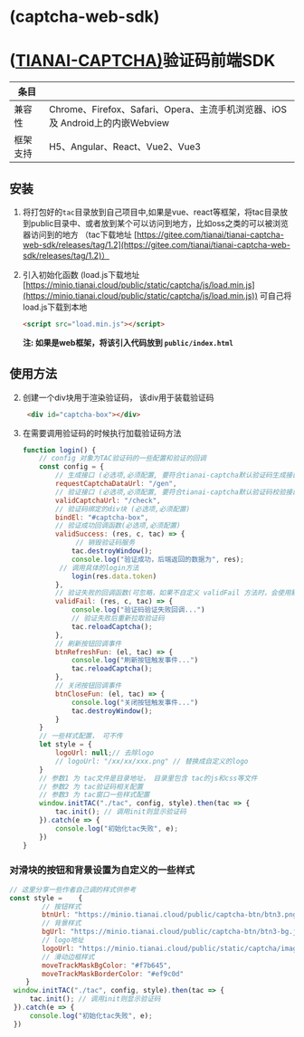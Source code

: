 # 						(captcha-web-sdk) 

# ([TIANAI-CAPTCHA)](https://gitee.com/tianai/tianai-captcha)验证码前端SDK



| 条目     |                                                              |
| -------- | ------------------------------------------------------------ |
| 兼容性   | Chrome、Firefox、Safari、Opera、主流手机浏览器、iOS 及 Android上的内嵌Webview |
| 框架支持 | H5、Angular、React、Vue2、Vue3                               |



## 安装

1. 将打包好的`tac`目录放到自己项目中,如果是vue、react等框架，将tac目录放到public目录中、或者放到某个可以访问到地方，比如oss之类的可以被浏览器访问到的地方 （tac下载地址 [https://gitee.com/tianai/tianai-captcha-web-sdk/releases/tag/1.2](https://gitee.com/tianai/tianai-captcha-web-sdk/releases/tag/1.2)）

2. 引入初始化函数 (load.js下载地址 [https://minio.tianai.cloud/public/static/captcha/js/load.min.js](https://minio.tianai.cloud/public/static/captcha/js/load.min.js)) 可自己将load.js下载到本地

   ```html
   <script src="load.min.js"></script>
   ```

   **注:  如果是web框架，将该引入代码放到 `public/index.html`**

## 使用方法

2. 创建一个div块用于渲染验证码， 该div用于装载验证码

   ```html
    <div id="captcha-box"></div>
   ```

3. 在需要调用验证码的时候执行加载验证码方法

   ```js
   function login() {
       // config 对象为TAC验证码的一些配置和验证的回调
       const config = {
           // 生成接口 (必选项,必须配置, 要符合tianai-captcha默认验证码生成接口规范)
           requestCaptchaDataUrl: "/gen",
           // 验证接口 (必选项,必须配置, 要符合tianai-captcha默认验证码校验接口规范)
           validCaptchaUrl: "/check",
           // 验证码绑定的div块 (必选项,必须配置)
           bindEl: "#captcha-box",
           // 验证成功回调函数(必选项,必须配置)
           validSuccess: (res, c, tac) => {
                // 销毁验证码服务
               tac.destroyWindow();
               console.log("验证成功，后端返回的数据为", res);
   			// 调用具体的login方法
               login(res.data.token)
           },
           // 验证失败的回调函数(可忽略，如果不自定义 validFail 方法时，会使用默认的)
           validFail: (res, c, tac) => {
               console.log("验证码验证失败回调...")
               // 验证失败后重新拉取验证码
               tac.reloadCaptcha();
           },
           // 刷新按钮回调事件
           btnRefreshFun: (el, tac) => {
               console.log("刷新按钮触发事件...")
               tac.reloadCaptcha();
           },
           // 关闭按钮回调事件
           btnCloseFun: (el, tac) => {
               console.log("关闭按钮触发事件...")
               tac.destroyWindow();
           }
       }
       // 一些样式配置， 可不传
       let style = {
           logoUrl: null;// 去除logo    
           // logoUrl: "/xx/xx/xxx.png" // 替换成自定义的logo   
       }
       // 参数1 为 tac文件是目录地址， 目录里包含 tac的js和css等文件
       // 参数2 为 tac验证码相关配置
       // 参数3 为 tac窗口一些样式配置
       window.initTAC("./tac", config, style).then(tac => {
           tac.init(); // 调用init则显示验证码
       }).catch(e => {
           console.log("初始化tac失败", e);
       })
   }
   ```

### 对滑块的按钮和背景设置为自定义的一些样式

```js
// 这里分享一些作者自己调的样式供参考
const style =    {
    	// 按钮样式
        btnUrl: "https://minio.tianai.cloud/public/captcha-btn/btn3.png",
    	// 背景样式
        bgUrl: "https://minio.tianai.cloud/public/captcha-btn/btn3-bg.jpg",
    	// logo地址
        logoUrl: "https://minio.tianai.cloud/public/static/captcha/images/logo.png",
 		// 滑动边框样式
    	moveTrackMaskBgColor: "#f7b645",
        moveTrackMaskBorderColor: "#ef9c0d"
    }
 window.initTAC("./tac", config, style).then(tac => {
     tac.init(); // 调用init则显示验证码
 }).catch(e => {
     console.log("初始化tac失败", e);
 })
```


